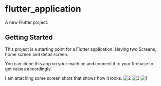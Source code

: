 # flutter_application

A new Flutter project.

## Getting Started

This project is a starting point for a Flutter application. Having two Screens, home screen and detail screen.

You can clone this app on your machine and connect it to your firebase to get values accordingly.

I am attaching some screen shots that shows how it looks.
![2](https://user-images.githubusercontent.com/69141310/229620019-2f31b57e-3e7a-49aa-83ba-4dfb294407a9.jpeg)
![3](https://user-images.githubusercontent.com/69141310/229620045-ba0a81ca-fe96-410b-a3c0-7dc0179caacb.jpeg)
![1](https://user-images.githubusercontent.com/69141310/229620054-cc384a0d-cdf5-41bf-b2d7-d26c60ac24fd.jpeg)
